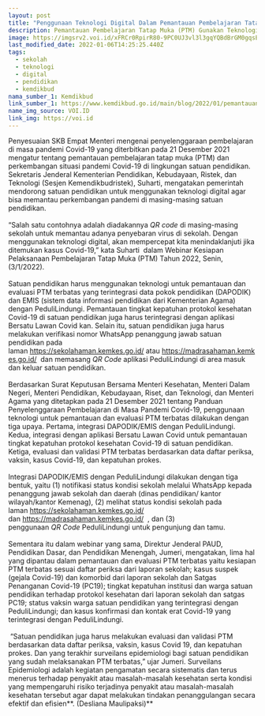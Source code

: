 ```yaml
---
layout: post
title: "Penggunaan Teknologi Digital Dalam Pemantauan Pembelajaran Tatap Muka (PTM) "
description: Pemantauan Pembelajaran Tatap Muka (PTM) Gunakan Teknologi Digital
image: https://imgsrv2.voi.id/xFRCr0RpirR80-9PC0UJ3vl3l3gqYQBdBrGM0gqsEr4/auto/1200/675/sm/1/bG9jYWw6Ly8vcHVibGlzaGVycy84MjIwMy8yMDIxMDkwNTEyMzgtbWFpbi5qcGVn.jpg
last_modified_date: 2022-01-06T14:25:25.440Z
tags:
  - sekolah
  - teknologi
  - digital
  - pendidikan
  - kemdikbud
nama_sumber_1: Kemdikbud
link_sumber_1: https://www.kemdikbud.go.id/main/blog/2022/01/pemantauan-pembelajaran-tatap-muka-ptm-gunakan-teknologi-digital
name_img_source: VOI.ID
link_img: https://voi.id
---
```

Penyesuaian SKB Empat Menteri mengenai penyelenggaraan pembelajaran di masa pandemi Covid-19 yang diterbitkan pada 21 Desember 2021 mengatur tentang pemantauan pembelajaran tatap muka (PTM) dan perkembangan situasi pandemi Covid-19 di lingkungan satuan pendidikan. Sekretaris Jenderal Kementerian Pendidikan, Kebudayaan, Ristek, dan Teknologi (Sesjen Kemendikbudristek), Suharti, mengatakan pemerintah mendorong satuan pendidikan untuk menggunakan teknologi digital agar bisa memantau perkembangan pandemi di masing-masing satuan pendidikan.\
\
“Salah satu contohnya adalah diadakannya *QR code* di masing-masing sekolah untuk memantau adanya penyebaran virus di sekolah. Dengan menggunakan teknologi digital, akan mempercepat kita menindaklanjuti jika ditemukan kasus Covid-19,” kata Suharti  dalam Webinar Kesiapan Pelaksanaan Pembelajaran Tatap Muka (PTM) Tahun 2022, Senin, (3/1/2022). \
\
Satuan pendidikan harus menggunakan teknologi untuk pemantauan dan evaluasi PTM terbatas yang terintegrasi data pokok pendidikan (DAPODIK) dan EMIS (sistem data informasi pendidikan dari Kementerian Agama) dengan PeduliLindungi. Pemantauan tingkat kepatuhan protokol kesehatan Covid-19 di satuan pendidikan juga harus terintegrasi dengan aplikasi Bersatu Lawan Covid kan. Selain itu, satuan pendidikan juga harus melakukan verifikasi nomor WhatsApp penanggung jawab satuan pendidikan pada laman <https://sekolahaman.kemkes.go.id/> atau <https://madrasahaman.kemkes.go.id/>  dan memasang *QR Code* aplikasi PeduliLindungi di area masuk dan keluar satuan pendidikan.\
\
Berdasarkan Surat Keputusan Bersama Menteri Kesehatan, Menteri Dalam Negeri, Menteri Pendidikan, Kebudayaan, Riset, dan Teknologi, dan Menteri Agama yang ditetapkan pada 21 Desember 2021 tentang Panduan Penyelenggaraan Pembelajaran di Masa Pandemi Covid-19, penggunaan teknologi untuk pemantauan dan evaluasi PTM terbatas dilakukan dengan tiga upaya. Pertama, integrasi DAPODIK/EMIS dengan PeduliLindungi. Kedua, integrasi dengan aplikasi Bersatu Lawan Covid untuk pemantauan tingkat kepatuhan protokol kesehatan Covid-19 di satuan pendidikan. Ketiga, evaluasi dan validasi PTM terbatas berdasarkan data daftar periksa, vaksin, kasus Covid-19, dan kepatuhan prokes.\
\
Integrasi DAPODIK/EMIS dengan PeduliLindungi dilakukan dengan tiga bentuk, yaitu (1) notifikasi status kondisi sekolah melalui WhatsApp kepada penanggung jawab sekolah dan daerah (dinas pendidikan/ kantor wilayah/kantor Kemenag), (2) melihat status kondisi sekolah pada laman <https://sekolahaman.kemkes.go.id/>  dan <https://madrasahaman.kemkes.go.id/>  , dan (3) penggunaan *QR* *Code* PeduliLindungi untuk pengunjung dan tamu.\
\
Sementara itu dalam webinar yang sama, Direktur Jenderal PAUD, Pendidikan Dasar, dan Pendidikan Menengah, Jumeri, mengatakan, lima hal yang dipantau dalam pemantauan dan evaluasi PTM terbatas yaitu kesiapan PTM terbatas sesuai daftar periksa dari laporan sekolah; kasus suspek (gejala Covid-19) dan komorbid dari laporan sekolah dan Satgas Penanganan Covid-19 (PC19); tingkat kepatuhan institusi dan warga satuan pendidikan terhadap protokol kesehatan dari laporan sekolah dan satgas PC19; status vaksin warga satuan pendidikan yang terintegrasi dengan PeduliLindungi; dan kasus konfirmasi dan kontak erat Covid-19 yang terintegrasi dengan PeduliLindungi.\
\
 “Satuan pendidikan juga harus melakukan evaluasi dan validasi PTM berdasarkan data daftar periksa, vaksin, kasus Covid 19, dan kepatuhan prokes. Dan yang terakhir surveilans epidemiologi bagi satuan pendidikan yang sudah melaksanakan PTM terbatas,” ujar Jumeri. Surveilans Epidemiologi adalah kegiatan pengamatan secara sistematis dan terus menerus terhadap penyakit atau masalah-masalah kesehatan serta kondisi yang mempengaruhi risiko terjadinya penyakit atau masalah-masalah kesehatan tersebut agar dapat melakukan tindakan penanggulangan secara efektif dan efisien**. (Desliana Maulipaksi)**